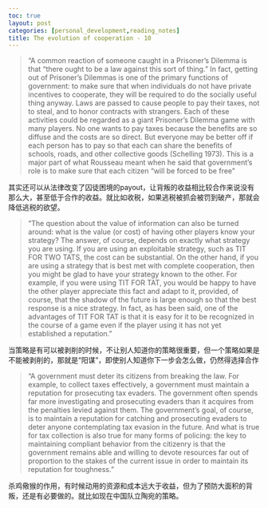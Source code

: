 ```yaml
---
toc: true
layout: post
categories: [personal_development,reading_notes]
title: The evolution of cooperation - 10
---
```

> “A common reaction of someone caught in a Prisoner’s Dilemma is that “there ought to be a law against this sort of thing.” In fact, getting out of Prisoner’s Dilemmas is one of the primary functions of government: to make sure that when individuals do not have private incentives to cooperate, they will be required to do the socially useful thing anyway. Laws are passed to cause people to pay their taxes, not to steal, and to honor contracts with strangers. Each of these activities could be regarded as a giant Prisoner’s Dilemma game with many players. No one wants to pay taxes because the benefits are so diffuse and the costs are so direct. But everyone may be better off if each person has to pay so that each can share the benefits of schools, roads, and other collective goods (Schelling 1973). This is a major part of what Rousseau meant when he said that government’s role is to make sure that each citizen “will be forced to be free”

其实还可以从法律改变了囚徒困境的payout，让背叛的收益相比较合作来说没有那么大，甚至低于合作的收益。就比如收税，如果逃税被抓会被罚到破产，那就会降低逃税的欲望。

> “The question about the value of information can also be turned around: what is the value (or cost) of having other players know your strategy? The answer, of course, depends on exactly what strategy you are using. If you are using an exploitable strategy, such as TIT FOR TWO TATS, the cost can be substantial. On the other hand, if you are using a strategy that is best met with complete cooperation, then you might be glad to have your strategy known to the other. For example, if you were using TIT FOR TAT, you would be happy to have the other player appreciate this fact and adapt to it, provided, of course, that the shadow of the future is large enough so that the best response is a nice strategy. In fact, as has been said, one of the advantages of TIT FOR TAT is that it is easy for it to be recognized in the course of a game even if the player using it has not yet established a reputation.”

当策略是有可以被剥削的时候，不让别人知道你的策略很重要，但一个策略如果是不能被剥削的，那就是“阳谋”，即使别人知道你下一步会怎么做，仍然得选择合作

> “A government must deter its citizens from breaking the law. For example, to collect taxes effectively, a government must maintain a reputation for prosecuting tax evaders. The government often spends far more investigating and prosecuting evaders than it acquires from the penalties levied against them. The government’s goal, of course, is to maintain a reputation for catching and prosecuting evaders to deter anyone contemplating tax evasion in the future. And what is true for tax collection is also true for many forms of policing: the key to maintaining compliant behavior from the citizenry is that the government remains able and willing to devote resources far out of proportion to the stakes of the current issue in order to maintain its reputation for toughness.”

杀鸡儆猴的作用，有时候动用的资源和成本远大于收益，但为了预防大面积的背叛，还是有必要做的。就比如现在中国队立陶宛的策略。
